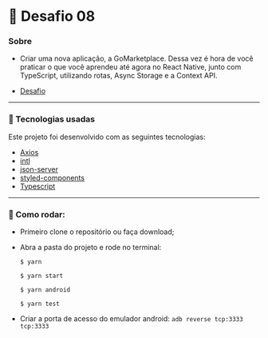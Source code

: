 # 🚀 Desafio 08

### Sobre

- Criar uma nova aplicação, a GoMarketplace. Dessa vez é hora de você praticar o que você aprendeu até agora no React Native, junto com TypeScript, utilizando rotas, Async Storage e a Context API.

- [Desafio](https://github.com/Rocketseat/gostack-template-fundamentos-react-native)

---

### 💪 Tecnologias usadas

Este projeto foi desenvolvido com as seguintes tecnologias:

- [Axios](https://github.com/axios/axios/)
- [intl](https://developer.mozilla.org/pt-BR/docs/Web/JavaScript/Reference/Global_Objects/Intl)
- [json-server](https://www.npmjs.com/package/json-server)
- [styled-components](https://styled-components.com/)
- [Typescript](https://www.typescriptlang.org/)

---

### 🥁 Como rodar:

- Primeiro clone o repositório ou faça download;
- Abra a pasta do projeto e rode no terminal:

  `$ yarn`

  `$ yarn start`

  `$ yarn android`

  `$ yarn test`


- Criar a porta de acesso do emulador android: `adb reverse tcp:3333 tcp:3333`

